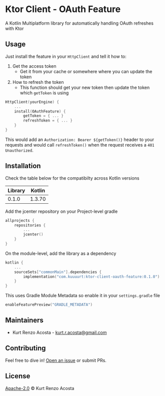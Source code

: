 # Ktor Client - OAuth Feature

A Kotlin Multiplatform library for automatically handling OAuth refreshes with Ktor 

## Usage

Just install the feature in your `HttpClient` and tell it how to: 

1. Get the access token
    - Get it from your cache or somewhere where you can update the token
2. How to refresh the token
    - This function should get your new token then update the token which `getToken` is using 

```kotlin
HttpClient(yourEngine) {
    ...
    install(OAuthFeature) {
        getToken = { ... }
        refreshToken = { ... }
    }
}
```

This would add an `Authorization: Bearer ${getToken()}` header to your requests and would call `refreshToken()` when the request receives a `401 Unauthorized`. 


## Installation

Check the table below for the compatibilty across Kotlin versions

| Library    | Kotlin  |
| ---------- | ------- |
| 0.1.0      | 1.3.70  |

Add the jcenter repository on your Project-level gradle
```kotlin
allprojects {
    repositories {
        ...
        jcenter()
    }
}
```

On the module-level, add the library as a dependency

```kotlin
kotlin {
    ...
    sourceSets["commonMain"].dependencies {
        implementation("com.kuuuurt:ktor-client-oauth-feature:0.1.0")
    }
}
```

This uses Gradle Module Metadata so enable it in your `settings.gradle` file

```kotlin
enableFeaturePreview("GRADLE_METADATA")
```

## Maintainers

- Kurt Renzo Acosta - [kurt.r.acosta@gmail.com](mailto:kurt.r.acosta@gmail.com)

## Contributing

Feel free to dive in! [Open an issue](https://github.com/kuuuurt/ktor-client-oauth-feature/issues) or submit PRs.

## License

[Apache-2.0](LICENSE) © Kurt Renzo Acosta
